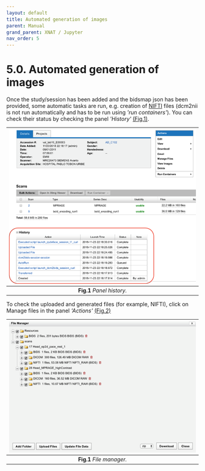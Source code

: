 ```yaml
---
layout: default
title: Automated generation of images
parent: Manual
grand_parent: XNAT / Jupyter
nav_order: 5
---
```



# 5.0. Automated generation of images

Once the study/session has been added and the bidsmap json has been provided, some automatic tasks are run, e.g. creation of [NIFTI](../../Glossary/glossary.md/#NIFTI) files (dcm2nii is not run automatically and has to be run using *'run containers'*). You can check their status by checking the panel *'History'* [(Fig.1)](#Manual/NIFTIs/Panel).


<a name="Manual/NIFTIs/Panel"></a>

| ![Panel_history](../../../pics/Panel_history.png) | 
|:--:| 
| **Fig.1** *Panel history.* |



To check the uploaded and generated files (for example, NIFTI), click on Manage files in the panel *'Actions'* [(Fig.2)](#Manual/NIFTIs/File_manager)


<a name="Manual/NIFTIs/File_manager"></a>

| ![File_manager](../../../pics/File_manager.png) | 
|:--:| 
| **Fig.1** *File manager.* |

